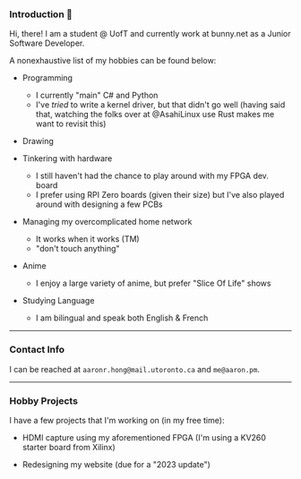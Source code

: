 ### Introduction :wave:

Hi, there! I am a student @ UofT and currently work at bunny.net as a Junior Software Developer. 

A nonexhaustive list of my hobbies can be found below:

- Programming
  - I currently "main" C# and Python
  - I've *tried* to write a kernel driver, but that didn't go well (having said that, watching the folks over at @AsahiLinux use Rust makes me want to revisit this)

- Drawing 

- Tinkering with hardware
  - I still haven't had the chance to play around with my FPGA dev. board
  - I prefer using RPI Zero boards (given their size) but I've also played around with designing a few PCBs
  
- Managing my overcomplicated home network
  - It works when it works (TM)
  - "don't touch anything"
    
- Anime
  - I enjoy a large variety of anime, but prefer "Slice Of Life" shows
    
- Studying Language
  - I am bilingual and speak both English & French
  
---

### Contact Info

I can be reached at `aaronr.hong@mail.utoronto.ca` and `me@aaron.pm`.

---

### Hobby Projects

I have a few projects that I'm working on (in my free time):

- HDMI capture using my aforementioned FPGA (I'm using a KV260 starter board from Xilinx)

- Redesigning my website (due for a "2023 update")



